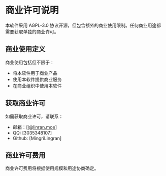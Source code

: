 # 商业许可说明

本软件采用 AGPL-3.0 协议开源，但包含额外的商业使用限制。任何商业用途都需要获取单独的商业许可。

## 商业使用定义

商业使用包括但不限于：
- 将本软件用于商业产品
- 使用本软件提供商业服务
- 在商业组织中使用本软件

## 获取商业许可

如需获取商业许可，请联系：
- 邮箱：[i@linran.moe]
- QQ: [3035348107]
- Github: [MingriLingran]

## 商业许可费用

商业许可费用将根据使用规模和用途协商确定。
